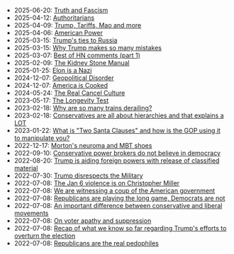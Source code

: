 <link rel="apple-touch-icon" sizes="57x57" href="/apple-icon-57x57.png">
<link rel="apple-touch-icon" sizes="60x60" href="/apple-icon-60x60.png">
<link rel="apple-touch-icon" sizes="72x72" href="/apple-icon-72x72.png">
<link rel="apple-touch-icon" sizes="76x76" href="/apple-icon-76x76.png">
<link rel="apple-touch-icon" sizes="114x114" href="/apple-icon-114x114.png">
<link rel="apple-touch-icon" sizes="120x120" href="/apple-icon-120x120.png">
<link rel="apple-touch-icon" sizes="144x144" href="/apple-icon-144x144.png">
<link rel="apple-touch-icon" sizes="152x152" href="/apple-icon-152x152.png">
<link rel="apple-touch-icon" sizes="180x180" href="/apple-icon-180x180.png">
<link rel="icon" type="image/png" sizes="192x192"  href="/android-icon-192x192.png">
<link rel="icon" type="image/png" sizes="32x32" href="/favicon-32x32.png">
<link rel="icon" type="image/png" sizes="96x96" href="/favicon-96x96.png">
<link rel="icon" type="image/png" sizes="16x16" href="/favicon-16x16.png">
<link rel="manifest" href="/manifest.json">
<meta name="msapplication-TileColor" content="#ffffff">
<meta name="msapplication-TileImage" content="/ms-icon-144x144.png">
<meta name="theme-color" content="#ffffff">

* 2025-06-20: [Truth and Fascism](2025-06-20-truth-and-fascism.md)
* 2025-04-12: [Authoritarians](2025-04-12-authoritarians.md)
* 2025-04-09: [Trump, Tariffs, Mao and more](2025-04-09-trump-tariffs.md)
* 2025-04-06: [American Power](2025-04-06-american-power.md)
* 2025-03-15: [Trump's ties to Russia](2025-03-15-trump-russia.md)
* 2025-03-15: [Why Trump makes so many mistakes](2025-03-15-trump-mistakes.md)
* 2025-03-07: [Best of HN comments (part 1)](2025-03-07-best-of-HN-part1.md)
* 2025-02-09: [The Kidney Stone Manual](2025-02-09-kidney-stone-manual.md)
* 2025-01-25: [Elon is a Nazi](2025-01-25-elon-is-a-nazi.md)
* 2024-12-07: [Geopolitical Disorder](2024-12-07-geopolical-disorder.md)
* 2024-12-07: [America is Cooked](2024-12-07-america-is-cooked.md)
* 2024-05-24: [The Real Cancel Culture](2024-05-24-the-real-cancel-culture.md)
* 2023-05-17: [The Longevity Test](2023-05-17-the-longevity-test.md)
* 2023-02-18: [Why are so many trains derailing?](2023-02-18-train-safety.md)
* 2023-02-18: [Conservatives are all about hierarchies and that explains a LOT](2023-02-18-conservative-hierarchies.md)
* 2023-01-22: [What is "Two Santa Clauses" and how is the GOP using it to manipulate you?](2023-01-22-two-santas.md)
* 2022-12-17: [Morton's neuroma and MBT shoes](2022-12-17-shoes.md)
* 2022-09-10: [Conservative power brokers do not believe in democracy](2022-09-10-conservatives-do-not-believe-in-democracy.md)
* 2022-08-20: [Trump is aiding foreign powers with release of classified material](2022-08-20-trump-classified-material.md)
* 2022-07-30: [Trump disrespects the Military](2022-07-30-trump-disrespects-military.md)
* 2022-07-08: [The Jan 6 violence is on Christopher Miller](2022-07-08-miller-treason.md)
* 2022-07-08: [We are witnessing a coup of the American government](2022-07-08-coup.md)
* 2022-07-08: [Republicans are playing the long game, Democrats are not](2022-07-08-democrats-are-losing.md)
* 2022-07-08: [An important difference between conservative and liberal movements](2022-07-08-conservative-vs-liberal.md)
* 2022-07-08: [On voter apathy and suppression](2022-07-08-voter-apathy-and-suppression.md)
* 2022-07-08: [Recap of what we know so far regarding Trump's efforts to overturn the election](2022-07-08-trump-insurrection.md)
* 2022-07-08: [Republicans are the real pedophiles](2022-07-08-the-real-pedos.md)

